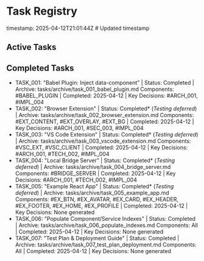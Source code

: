 # Task Registry
timestamp: 2025-04-12T21:01:44Z # Updated timestamp

## Active Tasks

## Completed Tasks
- TASK_001: "Babel Plugin: Inject data-component" | Status: Completed | Archive: tasks/archive/task_001_babel_plugin.md
  Components: #BABEL_PLUGIN | Completed: 2025-04-12 | Key Decisions: #ARCH_001, #IMPL_004
- TASK_002: "Browser Extension" | Status: Completed* (*Testing deferred*) | Archive: tasks/archive/task_002_browser_extension.md
  Components: #EXT_CONTENT, #EXT_OVERLAY, #EXT_BG | Completed: 2025-04-12 | Key Decisions: #ARCH_001, #SEC_003, #IMPL_004
- TASK_003: "VS Code Extension" | Status: Completed* (*Testing deferred*) | Archive: tasks/archive/task_003_vscode_extension.md
  Components: #VSC_EXT, #VSC_CLIENT | Completed: 2025-04-12 | Key Decisions: #ARCH_001, #TECH_002, #IMPL_004
- TASK_004: "Local Bridge Server" | Status: Completed* (*Testing deferred*) | Archive: tasks/archive/task_004_bridge_server.md
  Components: #BRIDGE_SERVER | Completed: 2025-04-12 | Key Decisions: #ARCH_001, #TECH_002, #IMPL_004
- TASK_005: "Example React App" | Status: Completed* (*Testing deferred*) | Archive: tasks/archive/task_005_example_app.md
  Components: #EX_BTN, #EX_AVATAR, #EX_CARD, #EX_HEADER, #EX_FOOTER, #EX_HOME, #EX_PROFILE | Completed: 2025-04-12 | Key Decisions: None generated
- TASK_006: "Populate Component/Service Indexes" | Status: Completed | Archive: tasks/archive/task_006_populate_indexes.md
  Components: All | Completed: 2025-04-12 | Key Decisions: None generated
- TASK_007: "Test Plan & Deployment Guide" | Status: Completed | Archive: tasks/archive/task_007_test_plan_deployment.md
  Components: All | Completed: 2025-04-12 | Key Decisions: None generated
<!-- List completed tasks here as the project progresses -->
